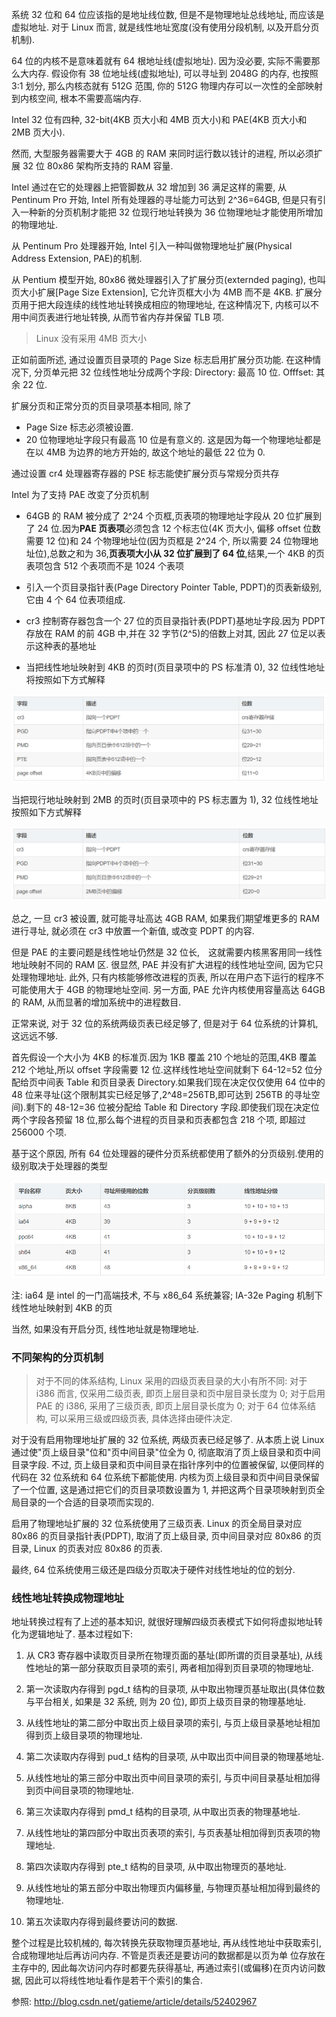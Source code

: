 系统 32 位和 64 位应该指的是地址线位数, 但是不是物理地址总线地址, 而应该是虚拟地址. 对于 Linux 而言, 就是线性地址宽度(没有使用分段机制, 以及开启分页机制).

64 位的内核不是意味着就有 64 根地址线(虚拟地址). 因为没必要, 实际不需要那么大内存. 假设你有 38 位地址线(虚拟地址), 可以寻址到 2048G 的内存, 也按照 3:1 划分, 那么内核态就有 512G 范围, 你的 512G 物理内存可以一次性的全部映射到内核空间, 根本不需要高端内存.

Intel 32 位有四种, 32-bit(4KB 页大小和 4MB 页大小)和 PAE(4KB 页大小和 2MB 页大小).

然而, 大型服务器需要大于 4GB 的 RAM 来同时运行数以钱计的进程, 所以必须扩展 32 位 80x86 架构所支持的 RAM 容量.

Intel 通过在它的处理器上把管脚数从 32 增加到 36 满足这样的需要, 从 Pentinum Pro 开始, Intel 所有处理器的寻址能力可达到 2\^36=64GB, 但是只有引入一种新的分页机制才能把 32 位现行地址转换为 36 位物理地址才能使用所增加的物理地址.

从 Pentinum Pro 处理器开始, Intel 引入一种叫做物理地址扩展(Physical Address Extension,  PAE)的机制.

从 Pentium 模型开始, 80x86 微处理器引入了扩展分页(externded paging), 也叫页大小扩展[Page Size Extension], 它允许页框大小为 4MB 而不是 4KB. 扩展分页用于把大段连续的线性地址转换成相应的物理地址, 在这种情况下, 内核可以不用中间页表进行地址转换, 从而节省内存并保留 TLB 项.

> Linux 没有采用 4MB 页大小

正如前面所述, 通过设置页目录项的 Page Size 标志启用扩展分页功能. 在这种情况下, 分页单元把 32 位线性地址分成两个字段:
Directory: 最高 10 位.
Offfset: 其余 22 位.

扩展分页和正常分页的页目录项基本相同, 除了
- Page Size 标志必须被设置.
- 20 位物理地址字段只有最高 10 位是有意义的. 这是因为每一个物理地址都是在以 4MB 为边界的地方开始的, 故这个地址的最低 22 位为 0.

通过设置 cr4 处理器寄存器的 PSE 标志能使扩展分页与常规分页共存

Intel 为了支持 PAE 改变了分页机制

- 64GB 的 RAM 被分成了 2\^24 个页框,页表项的物理地址字段从 20 位扩展到了 24 位.因为**PAE 页表项**必须包含 12 个标志位(4K 页大小, 偏移 offset 位数需要 12 位)和 24 个物理地址位(因为页框是 2\^24 个, 所以需要 24 位物理地址位),总数之和为 36,**页表项大小从 32 位扩展到了 64 位**,结果,一个 4KB 的页表项包含 512 个表项而不是 1024 个表项

- 引入一个页目录指针表(Page Directory Pointer Table, PDPT)的页表新级别,它由 4 个 64 位表项组成.

- cr3 控制寄存器包含一个 27 位的页目录指针表(PDPT)基地址字段.因为 PDPT 存放在 RAM 的前 4GB 中,并在 32 字节(2^5)的倍数上对其, 因此 27 位足以表示这种表的基地址

- 当把线性地址映射到 4KB 的页时(页目录项中的 PS 标准清 0), 32 位线性地址将按照如下方式解释

![config](images/6.png)

当把现行地址映射到 2MB 的页时(页目录项中的 PS 标志置为 1), 32 位线性地址按照如下方式解释

![config](images/7.png)

总之, 一旦 cr3 被设置, 就可能寻址高达 4GB RAM, 如果我们期望堆更多的 RAM 进行寻址, 就必须在 cr3 中放置一个新值, 或改变 PDPT 的内容.

但是 PAE 的主要问题是线性地址仍然是 32 位长,　这就需要内核黑客用同一线性地址映射不同的 RAM 区. 很显然, PAE 并没有扩大进程的线性地址空间, 因为它只处理物理地址. 此外, 只有内核能够修改进程的页表, 所以在用户态下运行的程序不可能使用大于 4GB 的物理地址空间. 另一方面, PAE 允许内核使用容量高达 64GB 的 RAM, 从而显著的增加系统中的进程数目.

正常来说, 对于 32 位的系统两级页表已经足够了, 但是对于 64 位系统的计算机, 这远远不够.

首先假设一个大小为 4KB 的标准页.因为 1KB 覆盖 210 个地址的范围,4KB 覆盖 212 个地址,所以 offset 字段需要 12 位.这样线性地址空间就剩下 64-12=52 位分配给页中间表 Table 和页目录表 Directory.如果我们现在决定仅仅使用 64 位中的 48 位来寻址(这个限制其实已经足够了,2^48=256TB,即可达到 256TB 的寻址空间).剩下的 48-12=36 位被分配给 Table 和 Directory 字段.即使我们现在决定位两个字段各预留 18 位,那么每个进程的页目录和页表都包含 218 个项, 即超过 256000 个项.

基于这个原因, 所有 64 位处理器的硬件分页系统都使用了额外的分页级别.使用的级别取决于处理器的类型

![config](images/5.png)

注: ia64 是 intel 的一门高端技术, 不与 x86_64 系统兼容; IA-32e Paging 机制下线性地址映射到 4KB 的页

当然, 如果没有开启分页, 线性地址就是物理地址.

### 不同架构的分页机制

> 对于不同的体系结构, Linux 采用的四级页表目录的大小有所不同: 对于 i386 而言, 仅采用二级页表, 即页上层目录和页中层目录长度为 0; 对于启用 PAE 的 i386, 采用了三级页表, 即页上层目录长度为 0; 对于 64 位体系结构, 可以采用三级或四级页表, 具体选择由硬件决定.

对于没有启用物理地址扩展的 32 位系统, 两级页表已经足够了. 从本质上说 Linux 通过使"页上级目录"位和"页中间目录"位全为 0, 彻底取消了页上级目录和页中间目录字段. 不过, 页上级目录和页中间目录在指针序列中的位置被保留, 以便同样的代码在 32 位系统和 64 位系统下都能使用. 内核为页上级目录和页中间目录保留了一个位置, 这是通过把它们的页目录项数设置为 1, 并把这两个目录项映射到页全局目录的一个合适的目录项而实现的.

启用了物理地址扩展的 32 位系统使用了三级页表. Linux 的页全局目录对应 80x86 的页目录指针表(PDPT), 取消了页上级目录, 页中间目录对应 80x86 的页目录, Linux 的页表对应 80x86 的页表.

最终, 64 位系统使用三级还是四级分页取决于硬件对线性地址的位的划分.

### 线性地址转换成物理地址

地址转换过程有了上述的基本知识, 就很好理解四级页表模式下如何将虚拟地址转化为逻辑地址了. 基本过程如下:

1. 从 CR3 寄存器中读取页目录所在物理页面的基址(即所谓的页目录基址), 从线性地址的第一部分获取页目录项的索引, 两者相加得到页目录项的物理地址.

2. 第一次读取内存得到 pgd_t 结构的目录项, 从中取出物理页基址取出(具体位数与平台相关, 如果是 32 系统, 则为 20 位), 即页上级页目录的物理基地址.

3. 从线性地址的第二部分中取出页上级目录项的索引, 与页上级目录基地址相加得到页上级目录项的物理地址.

4. 第二次读取内存得到 pud_t 结构的目录项, 从中取出页中间目录的物理基地址.

5. 从线性地址的第三部分中取出页中间目录项的索引, 与页中间目录基址相加得到页中间目录项的物理地址.

6. 第三次读取内存得到 pmd_t 结构的目录项, 从中取出页表的物理基地址.

7. 从线性地址的第四部分中取出页表项的索引, 与页表基址相加得到页表项的物理地址.

8. 第四次读取内存得到 pte_t 结构的目录项, 从中取出物理页的基地址.

9. 从线性地址的第五部分中取出物理页内偏移量, 与物理页基址相加得到最终的物理地址.

10. 第五次读取内存得到最终要访问的数据.

整个过程是比较机械的, 每次转换先获取物理页基地址, 再从线性地址中获取索引, 合成物理地址后再访问内存. 不管是页表还是要访问的数据都是以页为单 位存放在主存中的, 因此每次访问内存时都要先获得基址, 再通过索引(或偏移)在页内访问数据, 因此可以将线性地址看作是若干个索引的集合.

参照: http://blog.csdn.net/gatieme/article/details/52402967